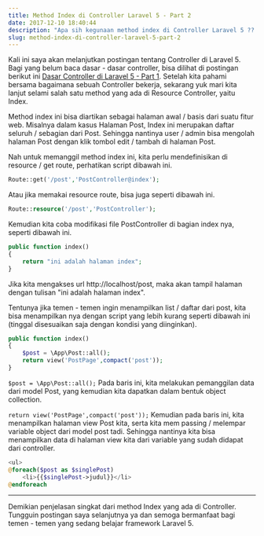 ```yaml
---
title: Method Index di Controller Laravel 5 - Part 2
date: 2017-12-10 18:40:44
description: "Apa sih kegunaan method index di Controller Laravel 5 ?? Yuk mari kita belajar bareng - bareng mengenai method index di Controller, serta bagaimana menggunakannya."
slug: method-index-di-controller-laravel-5-part-2
---
```


Kali ini saya akan melanjutkan postingan tentang Controller di Laravel 5. Bagi yang belum baca dasar - dasar controller, bisa dilihat di postingan berikut ini [Dasar Controller di Laravel 5 - Part 1](https://nusendra.com/post/dasar-controller-di-laravel-5-part-1). Setelah kita pahami bersama bagaimana sebuah Controller bekerja, sekarang yuk mari kita lanjut selami salah satu method yang ada di Resource Controller, yaitu Index.

Method index ini bisa diartikan sebagai halaman awal / basis dari suatu fitur web. Misalnya dalam kasus Halaman Post, Index ini merupakan daftar seluruh / sebagian dari Post. Sehingga nantinya user / admin bisa mengolah halaman Post dengan klik tombol edit / tambah di halaman Post.

Nah untuk memanggil method index ini, kita perlu mendefinisikan di resource / get route, perhatikan script dibawah ini.

```php
Route::get('/post','PostController@index');
```

Atau jika memakai resource route, bisa juga seperti dibawah ini.

```php
Route::resource('/post','PostController');
```

Kemudian kita coba modifikasi file PostController di bagian index nya, seperti dibawah ini.

```php
public function index()
{
    return "ini adalah halaman index";
}
```

Jika kita mengakses url http://localhost/post, maka akan tampil halaman dengan tulisan "ini adalah halaman index".

Tentunya jika temen - temen ingin menampilkan list / daftar dari post, kita bisa menampilkan nya dengan script yang lebih kurang seperti dibawah ini (tinggal disesuaikan saja dengan kondisi yang diinginkan).

```php
public function index()
{
    $post = \App\Post::all();
    return view('PostPage',compact('post'));
}
```

`$post = \App\Post::all();` Pada baris ini, kita melakukan pemanggilan data dari model Post, yang kemudian kita dapatkan dalam bentuk object collection.

`return view('PostPage',compact('post'));` Kemudian pada baris ini, kita menampilkan halaman view Post kita, serta kita mem passing / melempar variable object dari model post tadi. Sehingga nantinya kita bisa menampilkan data di halaman view kita dari variable yang sudah didapat dari controller.

```php
<ul>
@foreach($post as $singlePost)
    <li>{{$singlePost->judul}}</li>
@endforeach
```

<hr/>

Demikian penjelasan singkat dari method Index yang ada di Controller. Tungguin postingan saya selanjutnya ya dan semoga bermanfaat bagi temen - temen yang sedang belajar framework Laravel 5.
